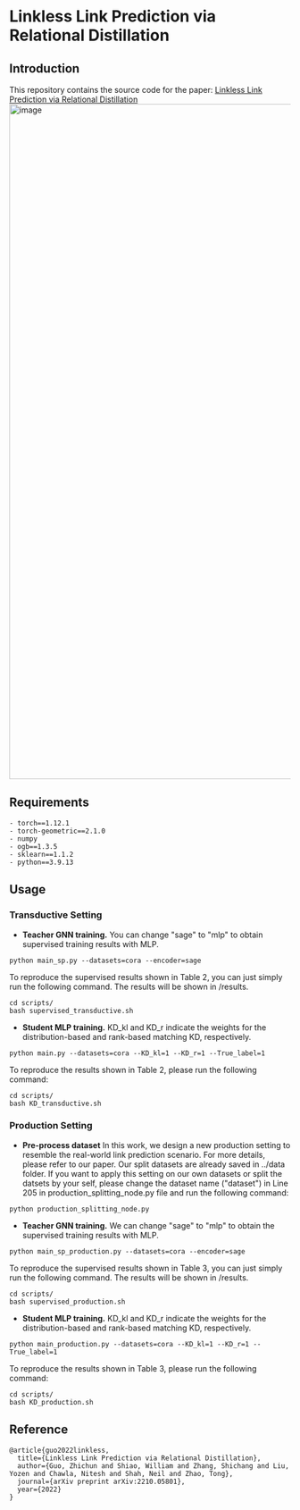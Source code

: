 # Linkless Link Prediction via Relational Distillation

## Introduction
This repository contains the source code for the paper: [Linkless Link Prediction via Relational Distillation](https://arxiv.org/pdf/2210.05801.pdf) 
<img width="1209" alt="image" src="https://user-images.githubusercontent.com/69767476/193711518-fdc8c163-7bbc-4118-ad55-75835954d2c7.png">

## Requirements
```
- torch==1.12.1
- torch-geometric==2.1.0
- numpy
- ogb==1.3.5
- sklearn==1.1.2
- python==3.9.13
```

<!-- ## Preprocess the dataset for the production setting
- Change the dataset name ("dataset") in Line 205 in production_splitting_node.py file. 
```
python production_splitting_node.py
``` -->

## Usage
### Transductive Setting 
- **Teacher GNN training.** You can change "sage" to "mlp" to obtain supervised training results with MLP. 
```
python main_sp.py --datasets=cora --encoder=sage 
```
To reproduce the supervised results shown in Table 2, you can just simply run the following command. The results will be shown in /results.
```
cd scripts/
bash supervised_transductive.sh
```
- **Student MLP training.** KD_kl and KD_r indicate the weights for the distribution-based and rank-based matching KD, respectively.
```
python main.py --datasets=cora --KD_kl=1 --KD_r=1 --True_label=1
```
To reproduce the results shown in Table 2, please run the following command:
```
cd scripts/
bash KD_transductive.sh
```
### Production Setting
- **Pre-process dataset**
In this work, we design a new production setting to resemble the real-world link prediction scenario. For more details, please refer to our paper. Our split datasets are already saved in ../data folder. If you want to apply this setting on our own datasets or split the datsets by your self, please change the dataset name ("dataset") in Line 205 in production_splitting_node.py file and run the following command:
```
python production_splitting_node.py
```
- **Teacher GNN training.** We can change "sage" to "mlp" to obtain the supervised training results with MLP.
```
python main_sp_production.py --datasets=cora --encoder=sage 
```
To reproduce the supervised results shown in Table 3, you can just simply run the following command. The results will be shown in /results.
```
cd scripts/
bash supervised_production.sh
```
- **Student MLP training.** KD_kl and KD_r indicate the weights for the distribution-based and rank-based matching KD, respectively.
```
python main_production.py --datasets=cora --KD_kl=1 --KD_r=1 --True_label=1
```
To reproduce the results shown in Table 3, please run the following command:
```
cd scripts/
bash KD_production.sh
```
## Reference
```
@article{guo2022linkless,
  title={Linkless Link Prediction via Relational Distillation},
  author={Guo, Zhichun and Shiao, William and Zhang, Shichang and Liu, Yozen and Chawla, Nitesh and Shah, Neil and Zhao, Tong},
  journal={arXiv preprint arXiv:2210.05801},
  year={2022}
}
```

<!-- ## Acknowledgements -->


<!-- by Zhichun Guo(zguo5@nd.edu), William Shiao(wshiao@snap.com), Shichang Zhang(shichang@cs.ucla.edu), Yozen Liu(yliu2@snapchat.com), Nitesh Chawla(nchawla@nd.edu), Neil Shah(nshah@snap.com), Tong Zhao(tzhao@snapchat.com).
 -->
